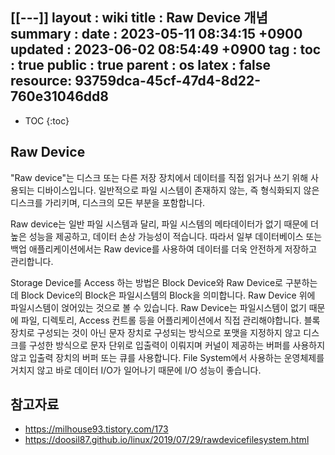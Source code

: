 [[---]]
layout  : wiki
title   : Raw Device 개념
summary : 
date    : 2023-05-11 08:34:15 +0900
updated : 2023-06-02 08:54:49 +0900
tag     : 
toc     : true
public  : true
parent  : os
latex   : false
resource: 93759dca-45cf-47d4-8d22-760e31046dd8
---
* TOC
{:toc}

## Raw Device
"Raw device"는 디스크 또는 다른 저장 장치에서 데이터를 직접 읽거나 쓰기 위해 사용되는 디바이스입니다. 일반적으로 파일 시스템이 존재하지 않는, 즉 형식화되지 않은 디스크를 가리키며, 디스크의 모든 부분을 포함합니다.


Raw device는 일반 파일 시스템과 달리, 파일 시스템의 메타데이터가 없기 때문에 더 높은 성능을 제공하고, 데이터 손상 가능성이 적습니다. 따라서 일부 데이터베이스 또는 백업 애플리케이션에서는 Raw device를 사용하여 데이터를 더욱 안전하게 저장하고 관리합니다.

Storage Device를 Access 하는 방법은 Block Device와 Raw Device로 구분하는데 Block Device의 Block은 파일시스템의 Block을 의미합니다. Raw Device 위에 파일시스템이 얹어있는 것으로 볼 수 있습니다. Raw Device는 파일시스템이 없기 때문에 파일, 디렉토리, Access 컨트롤 등을 어플리케이션에서 직접 관리해야합니다. 블록 장치로 구성되는 것이 아닌 문자 장치로 구성되는 방식으로 포맷을 지정하지 않고 디스크를 구성한 방식으로 문자 단위로 입출력이 이뤄지며 커널이 제공하는 버퍼를 사용하지 않고 입출력 장치의 버퍼 또는 큐를 사용합니다. File System에서 사용하는 운영체제를 거치지 않고 바로 데이터 I/O가 일어나기 때문에 I/O 성능이 좋습니다.

## 참고자료
* <https://milhouse93.tistory.com/173>
* <https://doosil87.github.io/linux/2019/07/29/rawdevicefilesystem.html>
